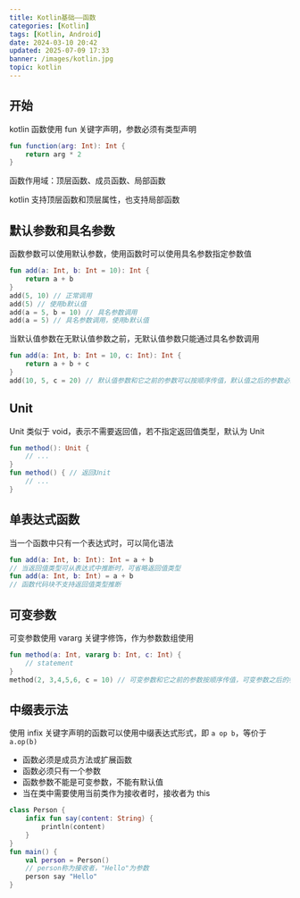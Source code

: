 ```yaml
---
title: Kotlin基础——函数
categories: [Kotlin]
tags: [Kotlin, Android]
date: 2024-03-10 20:42
updated: 2025-07-09 17:33
banner: /images/kotlin.jpg
topic: kotlin
---
```

## 开始

kotlin 函数使用 fun 关键字声明，参数必须有类型声明

``` kotlin
fun function(arg: Int): Int {
    return arg * 2
}
```

函数作用域：顶层函数、成员函数、局部函数

kotlin 支持顶层函数和顶层属性，也支持局部函数

## 默认参数和具名参数

函数参数可以使用默认参数，使用函数时可以使用具名参数指定参数值

``` kotlin
fun add(a: Int, b: Int = 10): Int {
    return a + b
}
add(5, 10) // 正常调用
add(5) // 使用b默认值
add(a = 5, b = 10) // 具名参数调用
add(a = 5) // 具名参数调用，使用b默认值
```

当默认值参数在无默认值参数之前，无默认值参数只能通过具名参数调用

``` kotlin
fun add(a: Int, b: Int = 10, c: Int): Int {
    return a + b + c
}
add(10, 5, c = 20) // 默认值参数和它之前的参数可以按顺序传值，默认值之后的参数必须具名参数传值
```

## Unit

Unit 类似于 void，表示不需要返回值，若不指定返回值类型，默认为 Unit

``` kotlin
fun method(): Unit {
    // ...
}
fun method() { // 返回Unit
    // ...
}
```

## 单表达式函数

当一个函数中只有一个表达式时，可以简化语法

``` kotlin
fun add(a: Int, b: Int): Int = a + b
// 当返回值类型可从表达式中推断时，可省略返回值类型
fun add(a: Int, b: Int) = a + b
// 函数代码块不支持返回值类型推断
```

## 可变参数

可变参数使用 vararg 关键字修饰，作为参数数组使用

``` kotlin
fun method(a: Int, vararg b: Int, c: Int) {
    // statement
}
method(2, 3,4,5,6, c = 10) // 可变参数和它之前的参数按顺序传值，可变参数之后的参数必须具名参数传值
```

## 中缀表示法

使用 infix 关键字声明的函数可以使用中缀表达式形式，即 `a op b`，等价于 `a.op(b)`

- 函数必须是成员方法或扩展函数
- 函数必须只有一个参数
- 函数参数不能是可变参数，不能有默认值
- 当在类中需要使用当前类作为接收者时，接收者为 this

``` kotlin
class Person {
    infix fun say(content: String) {
        println(content)
    }
}
fun main() {
    val person = Person()
    // person称为接收者，"Hello"为参数
    person say "Hello"
}
```
